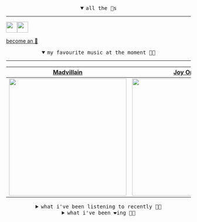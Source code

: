 <details open>

<summary align="center"><samp>all the 🥚s</samp></summary>
<hr />

<a href="https://github.com/pvinis"><img src="https://avatars.githubusercontent.com/u/100233?s=90&v=4" width="30" height="30" /><a href="https://github.com/maxPugh"><img src="https://avatars.githubusercontent.com/u/46350013?s=90&u=52a601eaa2d272b35477d096fe782ebf0a8a1f68&v=4" width="30" height="30" />

<samp><a href="https://github.com/bitttttten/bitttttten/stargazers">become an 🥚</a></samp>

</details>

<details open>

<summary align="center"><samp>my favourite music at the moment 🎵🎶</samp></summary>
<hr />

<!-- toc -->

| [Madvillain](https://open.spotify.com/artist/2aoFQUeHD1U7pL098lRsDU)                                                                                             | [Joy Orbison](https://open.spotify.com/artist/0aIpJqqTLf683ojWREc5lg)                                                                                            | [The Weeknd](https://open.spotify.com/artist/1Xyo4u8uXC1ZmMpatF05PJ)                                                                                             | [Laura Misch](https://open.spotify.com/artist/0NrVrf231eji48nhNUJTXe)                                                                                            |
| ---------------------------------------------------------------------------------------------------------------------------------------------------------------- | ---------------------------------------------------------------------------------------------------------------------------------------------------------------- | ---------------------------------------------------------------------------------------------------------------------------------------------------------------- | ---------------------------------------------------------------------------------------------------------------------------------------------------------------- |
| [<img src="https://i.scdn.co/image/9d7ed68679a970b86faaea230d16334baba5ed4b" width="320" height="auto">](https://open.spotify.com/artist/2aoFQUeHD1U7pL098lRsDU) | [<img src="https://i.scdn.co/image/ab6761610000e5ebc86b26ee98dd1a8993a016de" width="320" height="auto">](https://open.spotify.com/artist/0aIpJqqTLf683ojWREc5lg) | [<img src="https://i.scdn.co/image/ab6761610000e5eb2f71b65ef483ed75a8b40437" width="320" height="auto">](https://open.spotify.com/artist/1Xyo4u8uXC1ZmMpatF05PJ) | [<img src="https://i.scdn.co/image/ab6761610000e5eb4b575954b09200ff56857cbe" width="320" height="auto">](https://open.spotify.com/artist/0NrVrf231eji48nhNUJTXe) |

<!-- tocstop -->

</details>

<details>

<summary align="center"><samp>what i've been listening to recently 🎵🎶</samp></summary>
<hr />

<!-- toc -->

| [Suffering Jukebox<br />Silver Jews](https://open.spotify.com/track/5VFReq2Sh6BSe34hOSdRKM)                                                                     | [Everything turns to ash<br />Varg²™](https://open.spotify.com/track/5yhRwR5dmRg5dtTUHqUn8Z)                                                                    | [Weird Little Birthday Girl<br />Happyness](https://open.spotify.com/track/4lU0YUyLNPc5QjL4bOIjwk)                                                              | [I Will Make Room for You - Fo…<br />Kaitlyn Aurelia Smith, Four T…](https://open.spotify.com/track/0MUyYLTGossGLHTkHQH65W)                                     |
| --------------------------------------------------------------------------------------------------------------------------------------------------------------- | --------------------------------------------------------------------------------------------------------------------------------------------------------------- | --------------------------------------------------------------------------------------------------------------------------------------------------------------- | --------------------------------------------------------------------------------------------------------------------------------------------------------------- |
| [<img src="https://i.scdn.co/image/ab6772690000dd2246be908bc73d54635d384449" width="320" height="auto">](https://open.spotify.com/track/5VFReq2Sh6BSe34hOSdRKM) | [<img src="https://i.scdn.co/image/ab6761610000e5eb9350aaf25ad1b8b845fc0fcf" width="320" height="auto">](https://open.spotify.com/track/5yhRwR5dmRg5dtTUHqUn8Z) | [<img src="https://i.scdn.co/image/ab6761610000e5eb61958bf3191b54cab31991e3" width="320" height="auto">](https://open.spotify.com/track/4lU0YUyLNPc5QjL4bOIjwk) | [<img src="https://i.scdn.co/image/ab6761610000e5eb743be6c7d50fcbc565aec1ba" width="320" height="auto">](https://open.spotify.com/track/0MUyYLTGossGLHTkHQH65W) |

<!-- tocstop -->

</details>

<details>

<summary align="center"><samp>what i've been ❤️ing 🎵🎶</samp></summary>
<hr />

<!-- toc -->

| [Blinding Lights<br />The Weeknd](https://open.spotify.com/album/4yP0hdKOZPNshxUOjY0cZj)                                                                        | [I Feel It Coming<br />The Weeknd](https://open.spotify.com/album/2ODvWsOgouMbaA5xf0RkJe)                                                                       | [Truth Nugget<br />Helena Deland](https://open.spotify.com/album/6gwAAOZeKLYDAPzSSP4SCa)                                                                        | [California Analog Dream<br />Vondelpark](https://open.spotify.com/album/4wJKsF5SfM3S7g4C3x24M3)                                                                |
| --------------------------------------------------------------------------------------------------------------------------------------------------------------- | --------------------------------------------------------------------------------------------------------------------------------------------------------------- | --------------------------------------------------------------------------------------------------------------------------------------------------------------- | --------------------------------------------------------------------------------------------------------------------------------------------------------------- |
| [<img src="https://i.scdn.co/image/ab67616d0000b2738863bc11d2aa12b54f5aeb36" width="320" height="auto">](https://open.spotify.com/album/4yP0hdKOZPNshxUOjY0cZj) | [<img src="https://i.scdn.co/image/ab67616d0000b2734718e2b124f79258be7bc452" width="320" height="auto">](https://open.spotify.com/album/2ODvWsOgouMbaA5xf0RkJe) | [<img src="https://i.scdn.co/image/ab67616d0000b273715e6a66ed53e1ac0e14161e" width="320" height="auto">](https://open.spotify.com/album/6gwAAOZeKLYDAPzSSP4SCa) | [<img src="https://i.scdn.co/image/ab67616d0000b2735569f7d218ed6b3039e7ce14" width="320" height="auto">](https://open.spotify.com/album/4wJKsF5SfM3S7g4C3x24M3) |

<!-- tocstop -->

</details>
